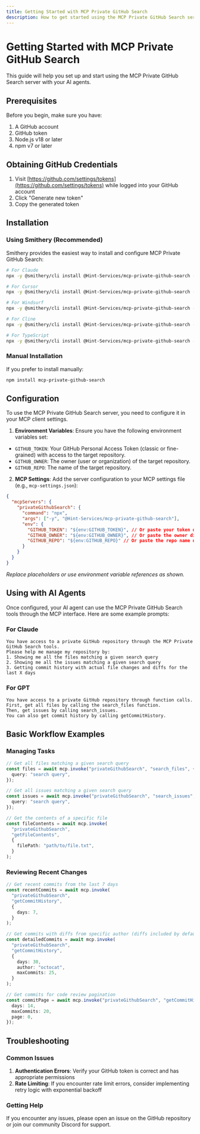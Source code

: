 ```yaml
---
title: Getting Started with MCP Private GitHub Search
description: How to get started using the MCP Private GitHub Search server
---
```


# Getting Started with MCP Private GitHub Search

This guide will help you set up and start using the MCP Private GitHub Search server with your AI agents.

## Prerequisites

Before you begin, make sure you have:

1. A GitHub account
2. GitHub token
3. Node.js v18 or later
4. npm v7 or later

## Obtaining GitHub Credentials

1. Visit [https://github.com/settings/tokens](https://github.com/settings/tokens) while logged into your GitHub account
2. Click "Generate new token"
3. Copy the generated token

## Installation

### Using Smithery (Recommended)

Smithery provides the easiest way to install and configure MCP Private GitHub Search:

```bash
# For Claude
npx -y @smithery/cli install @Hint-Services/mcp-private-github-search --client claude

# For Cursor
npx -y @smithery/cli install @Hint-Services/mcp-private-github-search --client cursor

# For Windsurf
npx -y @smithery/cli install @Hint-Services/mcp-private-github-search --client windsurf

# For Cline
npx -y @smithery/cli install @Hint-Services/mcp-private-github-search --client cline

# For TypeScript
npx -y @smithery/cli install @Hint-Services/mcp-private-github-search --client typescript
```

### Manual Installation

If you prefer to install manually:

```bash
npm install mcp-private-github-search
```

## Configuration

To use the MCP Private GitHub Search server, you need to configure it in your MCP client settings.

1.  **Environment Variables**: Ensure you have the following environment variables set:

- `GITHUB_TOKEN`: Your GitHub Personal Access Token (classic or fine-grained) with access to the target repository.
- `GITHUB_OWNER`: The owner (user or organization) of the target repository.
- `GITHUB_REPO`: The name of the target repository.

2.  **MCP Settings**: Add the server configuration to your MCP settings file (e.g., `mcp-settings.json`):

```json
{
  "mcpServers": {
    "privateGithubSearch": {
      "command": "npx",
      "args": ["-y", "@Hint-Services/mcp-private-github-search"],
      "env": {
        "GITHUB_TOKEN": "${env:GITHUB_TOKEN}", // Or paste your token directly
        "GITHUB_OWNER": "${env:GITHUB_OWNER}", // Or paste the owner directly
        "GITHUB_REPO": "${env:GITHUB_REPO}" // Or paste the repo name directly
      }
    }
  }
}
```

_Replace placeholders or use environment variable references as shown._

## Using with AI Agents

Once configured, your AI agent can use the MCP Private GitHub Search tools through the MCP interface. Here are some example prompts:

### For Claude

```
You have access to a private GitHub repository through the MCP Private GitHub Search tools.
Please help me manage my repository by:
1. Showing me all the files matching a given search query
2. Showing me all the issues matching a given search query
3. Getting commit history with actual file changes and diffs for the last X days
```

### For GPT

```
You have access to a private GitHub repository through function calls.
First, get all files by calling the search_files function.
Then, get issues by calling search_issues.
You can also get commit history by calling getCommitHistory.
```

## Basic Workflow Examples

### Managing Tasks

```typescript
// Get all files matching a given search query
const files = await mcp.invoke("privateGithubSearch", "search_files", {
  query: "search query",
});

// Get all issues matching a given search query
const issues = await mcp.invoke("privateGithubSearch", "search_issues", {
  query: "search query",
});

// Get the contents of a specific file
const fileContents = await mcp.invoke(
  "privateGithubSearch",
  "getFileContents",
  {
    filePath: "path/to/file.txt",
  }
);
```

### Reviewing Recent Changes

```typescript
// Get recent commits from the last 7 days
const recentCommits = await mcp.invoke(
  "privateGithubSearch",
  "getCommitHistory",
  {
    days: 7,
  }
);

// Get commits with diffs from specific author (diffs included by default)
const detailedCommits = await mcp.invoke(
  "privateGithubSearch",
  "getCommitHistory",
  {
    days: 30,
    author: "octocat",
    maxCommits: 25,
  }
);

// Get commits for code review pagination
const commitPage = await mcp.invoke("privateGithubSearch", "getCommitHistory", {
  days: 14,
  maxCommits: 20,
  page: 0,
});
```

## Troubleshooting

### Common Issues

1. **Authentication Errors**: Verify your GitHub token is correct and has appropriate permissions
2. **Rate Limiting**: If you encounter rate limit errors, consider implementing retry logic with exponential backoff

### Getting Help

If you encounter any issues, please open an issue on the GitHub repository or join our community Discord for support.
